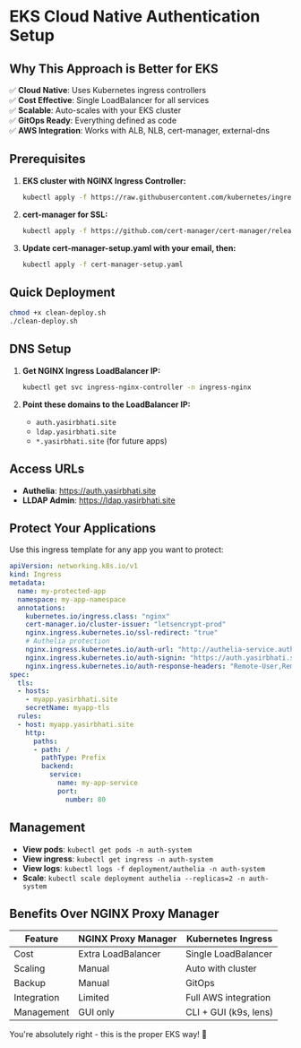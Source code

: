 # EKS Cloud Native Authentication Setup

## Why This Approach is Better for EKS

✅ **Cloud Native**: Uses Kubernetes ingress controllers  
✅ **Cost Effective**: Single LoadBalancer for all services  
✅ **Scalable**: Auto-scales with your EKS cluster  
✅ **GitOps Ready**: Everything defined as code  
✅ **AWS Integration**: Works with ALB, NLB, cert-manager, external-dns  

## Prerequisites

1. **EKS cluster with NGINX Ingress Controller:**
   ```bash
   kubectl apply -f https://raw.githubusercontent.com/kubernetes/ingress-nginx/controller-v1.8.1/deploy/static/provider/aws/deploy.yaml
   ```

2. **cert-manager for SSL:**
   ```bash
   kubectl apply -f https://github.com/cert-manager/cert-manager/releases/download/v1.13.0/cert-manager.yaml
   ```

3. **Update cert-manager-setup.yaml with your email, then:**
   ```bash
   kubectl apply -f cert-manager-setup.yaml
   ```

## Quick Deployment

```bash
chmod +x clean-deploy.sh
./clean-deploy.sh
```

## DNS Setup

1. **Get NGINX Ingress LoadBalancer IP:**
   ```bash
   kubectl get svc ingress-nginx-controller -n ingress-nginx
   ```

2. **Point these domains to the LoadBalancer IP:**
   - `auth.yasirbhati.site`
   - `ldap.yasirbhati.site`
   - `*.yasirbhati.site` (for future apps)

## Access URLs
- **Authelia**: https://auth.yasirbhati.site
- **LLDAP Admin**: https://ldap.yasirbhati.site

## Protect Your Applications

Use this ingress template for any app you want to protect:

```yaml
apiVersion: networking.k8s.io/v1
kind: Ingress
metadata:
  name: my-protected-app
  namespace: my-app-namespace
  annotations:
    kubernetes.io/ingress.class: "nginx"
    cert-manager.io/cluster-issuer: "letsencrypt-prod"
    nginx.ingress.kubernetes.io/ssl-redirect: "true"
    # Authelia protection
    nginx.ingress.kubernetes.io/auth-url: "http://authelia-service.auth-system.svc.cluster.local:9091/api/verify"
    nginx.ingress.kubernetes.io/auth-signin: "https://auth.yasirbhati.site/?rd=$escaped_request_uri"
    nginx.ingress.kubernetes.io/auth-response-headers: "Remote-User,Remote-Name,Remote-Email,Remote-Groups"
spec:
  tls:
  - hosts:
    - myapp.yasirbhati.site
    secretName: myapp-tls
  rules:
  - host: myapp.yasirbhati.site
    http:
      paths:
      - path: /
        pathType: Prefix
        backend:
          service:
            name: my-app-service
            port:
              number: 80
```

## Management

- **View pods**: `kubectl get pods -n auth-system`
- **View ingress**: `kubectl get ingress -n auth-system`
- **View logs**: `kubectl logs -f deployment/authelia -n auth-system`
- **Scale**: `kubectl scale deployment authelia --replicas=2 -n auth-system`

## Benefits Over NGINX Proxy Manager

| Feature | NGINX Proxy Manager | Kubernetes Ingress |
|---------|-------------------|-------------------|
| Cost | Extra LoadBalancer | Single LoadBalancer |
| Scaling | Manual | Auto with cluster |
| Backup | Manual | GitOps |
| Integration | Limited | Full AWS integration |
| Management | GUI only | CLI + GUI (k9s, lens) |

You're absolutely right - this is the proper EKS way! 🎯